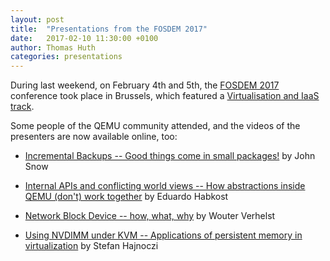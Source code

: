 ```yaml
---
layout: post
title:  "Presentations from the FOSDEM 2017"
date:   2017-02-10 11:30:00 +0100
author: Thomas Huth
categories: presentations
---
```

During last weekend, on February 4th and 5th, the
[FOSDEM 2017](https://fosdem.org/2017/) conference took place in Brussels,
which featured a [Virtualisation and IaaS
track](https://fosdem.org/2017/schedule/track/virtualisation_and_iaas/).

Some people of the QEMU community attended, and the videos of the
presenters are now available online, too:

* [Incremental Backups -- Good things come in small
   packages!](https://fosdem.org/2017/schedule/event/backup_dr_incr_backups/)
  by John Snow

* [Internal APIs and conflicting world views -- How abstractions inside QEMU
  (don't) work together](https://fosdem.org/2017/schedule/event/iaas_qemintapi/)
  by Eduardo Habkost

* [Network Block Device -- how, what,
   why](https://fosdem.org/2017/schedule/event/iaas_netblodev/)
  by Wouter Verhelst

* [Using NVDIMM under KVM -- Applications of persistent memory in
   virtualization](https://fosdem.org/2017/schedule/event/iaas_usinvdund/)
  by Stefan Hajnoczi
